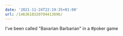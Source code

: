 ```yaml
---
date: '2021-11-24T22:19:35+01:00'
url: /1463618320704413696/
---
```

I've been called "Bavarian Barbarian" in a #poker game
